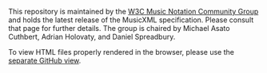 This repository is maintained by the [W3C Music Notation Community Group](https://www.w3.org/community/music-notation/) and holds the latest release of the MusicXML specification. Please consult that page for further details. The group is chaired by Michael Asato Cuthbert, Adrian Holovaty, and Daniel Spreadbury. 

To view HTML files properly rendered in the browser, please use the [separate GitHub view](http://w3c.github.io/musicxml/).
